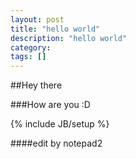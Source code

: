 ```yaml
---
layout: post
title: "hello world"
description: "hello world"
category: 
tags: []
---
```

##Hey there

###How are you :D

{% include JB/setup %}

####edit by notepad2
